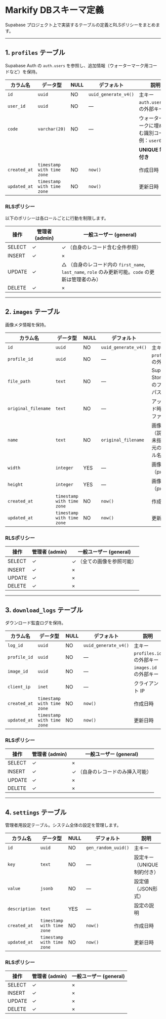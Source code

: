 # Markify DBスキーマ定義
Supabase プロジェクト上で実装するテーブルの定義とRLSポリシーをまとめます。

---
## 1. `profiles` テーブル
Supabase Auth の `auth.users` を参照し、追加情報（ウォーターマーク用コードなど）を保持。

| カラム名     | データ型                         | NULL | デフォルト              | 説明                                                  |
|--------------|----------------------------------|------|-------------------------|-------------------------------------------------------|
| `id`         | `uuid`                           | NO   | `uuid_generate_v4()`    | 主キー                                                |
| `user_id`    | `uuid`                           | NO   | —                       | `auth.users.id` の外部キー                            |
| `code`       | `varchar(20)`                    | NO   | —                       | ウォーターマークに埋め込む識別コード例：`user001`     |
|              |                                  |      |                         | **UNIQUE 制約付き**                                     |
| `created_at` | `timestamp with time zone`       | NO   | `now()`                 | 作成日時                                              |
| `updated_at` | `timestamp with time zone`       | NO   | `now()`                 | 更新日時                                              | | `timestamp with time zone`       | NO   | `now()`                 | 更新日時                                              |

### RLSポリシー
以下のポリシーは各ロールごとに行動を制限します。

| 操作    | 管理者 (admin) | 一般ユーザー (general)                                            |
|-------|---------------|---------------------------------------------------------------|
| SELECT | ✓             | ✓ （自身のレコード含む全件参照）                                   |
| INSERT | ✓             | ×                                                             |
| UPDATE | ✓             | △ （自身のレコード内の `first_name`, `last_name`, `role` のみ更新可能。`code` の更新は管理者のみ） |                                 |
| DELETE | ✓             | ×                                                             |

---
## 2. `images` テーブル
画像メタ情報を保持。

| カラム名     | データ型                         | NULL | デフォルト              | 説明                                  |
|--------------|----------------------------------|------|-------------------------|---------------------------------------|
| `id`         | `uuid`                           | NO   | `uuid_generate_v4()`    | 主キー                                |
| `profile_id` | `uuid`                           | NO   | —                       | `profiles.id` の外部キー              |
| `file_path`  | `text`                           | NO   | —                       | Supabase Storage 上のファイルパス     |
| `original_filename` | `text`                    | NO   | —                       | アップロード時の元のファイル名        |
| `name`       | `text`                           | NO   | `original_filename`     | 画像の名前（説明文）。未指定時は元のファイル名が入る |
| `width`      | `integer`                        | YES  | —                       | 画像幅（px）                         |
| `height`     | `integer`                        | YES  | —                       | 画像高さ（px）                       |
| `created_at` | `timestamp with time zone`       | NO   | `now()`                 | 作成日時                              |
| `updated_at` | `timestamp with time zone`       | NO   | `now()`                 | 更新日時                              |

### RLSポリシー

| 操作    | 管理者 (admin) | 一般ユーザー (general)                                            |
|-------|---------------|---------------------------------------------------------------|
| SELECT | ✓             | ✓ （全ての画像を参照可能）                                      |
| INSERT | ✓             | ×                                                             |
| UPDATE | ✓             | ×                                                             |
| DELETE | ✓             | ×                                                             |

---
## 3. `download_logs` テーブル
ダウンロード監査ログを保持。

| カラム名     | データ型                         | NULL | デフォルト              | 説明                                  |
|--------------|----------------------------------|------|-------------------------|---------------------------------------|
| `log_id`     | `uuid`                           | NO   | `uuid_generate_v4()`    | 主キー                                |
| `profile_id` | `uuid`                           | NO   | —                       | `profiles.id` の外部キー              |
| `image_id`   | `uuid`                           | NO   | —                       | `images.id` の外部キー                |
| `client_ip`  | `inet`                           | NO   | —                       | クライアント IP                        |
| `created_at` | `timestamp with time zone`       | NO   | `now()`                 | 作成日時                              |
| `updated_at` | `timestamp with time zone`       | NO   | `now()`                 | 更新日時                              |

### RLSポリシー

| 操作    | 管理者 (admin) | 一般ユーザー (general)                                            |
|-------|---------------|---------------------------------------------------------------|
| SELECT | ✓             | ×                                                             |
| INSERT | ✓             | ✓ （自身のレコードのみ挿入可能）                               |
| UPDATE | ✓             | ×                                                             |
| DELETE | ✓             | ×                                                             |

---
## 4. `settings` テーブル
管理者用設定テーブル。システム全体の設定を管理します。

| カラム名     | データ型                         | NULL | デフォルト              | 説明                                  |
|--------------|----------------------------------|------|-------------------------|---------------------------------------|
| `id`         | `uuid`                           | NO   | `gen_random_uuid()`     | 主キー                                |
| `key`        | `text`                           | NO   | —                       | 設定キー（UNIQUE制約付き）            |
| `value`      | `jsonb`                          | NO   | —                       | 設定値（JSON形式）                    |
| `description`| `text`                           | YES  | —                       | 設定の説明                            |
| `created_at` | `timestamp with time zone`       | NO   | `now()`                 | 作成日時                              |
| `updated_at` | `timestamp with time zone`       | NO   | `now()`                 | 更新日時                              |

### RLSポリシー

| 操作    | 管理者 (admin) | 一般ユーザー (general)                                            |
|-------|---------------|---------------------------------------------------------------|
| SELECT | ✓             | ×                                                             |
| INSERT | ✓             | ×                                                             |
| UPDATE | ✓             | ×                                                             |
| DELETE | ✓             | ×                                                             |

